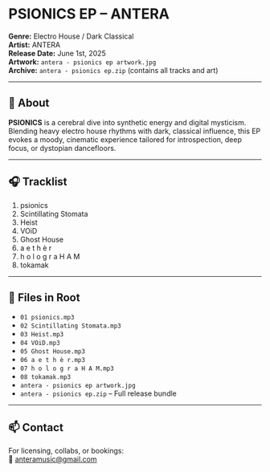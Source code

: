 # PSIONICS EP – ANTERA

**Genre:** Electro House / Dark Classical  
**Artist:** ANTERA  
**Release Date:** June 1st, 2025  
**Artwork:** `antera - psionics ep artwork.jpg`  
**Archive:** `antera - psionics ep.zip` (contains all tracks and art)

---

## 🌌 About

**PSIONICS** is a cerebral dive into synthetic energy and digital mysticism.  
Blending heavy electro house rhythms with dark, classical influence, this EP evokes a moody, cinematic experience tailored for introspection, deep focus, or dystopian dancefloors.

---

## 🎧 Tracklist

1. psionics  
2. Scintillating Stomata  
3. Heist  
4. VOiD  
5. Ghost House  
6. a e t h è r  
7. h o l o g r a H A M  
8. tokamak

---

## 📁 Files in Root

- `01 psionics.mp3`  
- `02 Scintillating Stomata.mp3`  
- `03 Heist.mp3`  
- `04 VOiD.mp3`  
- `05 Ghost House.mp3`  
- `06 a e t h è r.mp3`  
- `07 h o l o g r a H A M.mp3`  
- `08 tokamak.mp3`  
- `antera - psionics ep artwork.jpg`  
- `antera - psionics ep.zip` – Full release bundle

---

## 📫 Contact

For licensing, collabs, or bookings:  
📧 anteramusic@gmail.com
